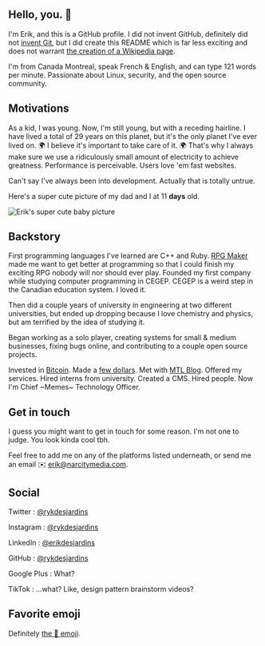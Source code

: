 Hello, you. :wave:
-----

I'm Erik, and this is a GitHub profile. I did not invent GitHub, definitely did not [invent Git](https://en.wikipedia.org/wiki/Linus_Torvalds), but I did create this README which is far less exciting and does not warrant [the creation of a Wikipedia page](https://en.wikipedia.org/wiki/Erik_Desjardins). 

I'm from Canada Montreal, speak French & English, and can type 121 words per minute. Passionate about Linux, security, and the open source community.

## Motivations
As a kid, I was young. Now, I'm still young, but with a receding hairline. I have lived a total of 29 years on this planet, but it's the only planet I've ever lived on. 🌍 I believe it's important to take care of it. 🌍 That's why I always make sure we use a ridiculously small amount of electricity to achieve greatness. Performance is perceivable. Users love 'em fast websites.

Can't say I've always been into development. Actually that is totally untrue. 

Here's a super cute picture of my dad and I at 11 **days** old. 

![Erik's super cute baby picture](https://static.erikdesjardins.me/github/intro_img1_small.jpg) 

## Backstory
First programming languages I've learned are C++ and Ruby. [RPG Maker](https://www.rpgmakerweb.com/) made me want to get better at programming so that I could finish my exciting RPG nobody will nor should ever play. Founded my first company while studying computer programming in CEGEP. CEGEP is a weird step in the Canadian education system. I loved it.

Then did a couple years of university in engineering at two different universities, but ended up dropping because I love chemistry and physics, but am terrified by the idea of studying it. 

Began working as a solo player, creating systems for small & medium businesses, fixing bugs online, and contributing to a couple open source projects. 

Invested in [Bitcoin](https://bitcoin.org/fr/). Made a [few dollars](https://www.coindesk.com/price/bitcoin). Met with [MTL Blog](https://www.mtlblog.com/). Offered my services. Hired interns from university. Created a CMS. Hired people. Now I'm Chief ~Memes~ Technology Officer.

## Get in touch
I guess you might want to get in touch for some reason. I'm not one to judge. You look kinda cool tbh.

Feel free to add me on any of the platforms listed underneath, or send me an email ✉️ erik@narcitymedia.com.

## Social

Twitter : [@rykdesjardins](https://twitter.com/rykdesjardins)

Instagram : [@rykdesjardins](https://instagram.com/rykdesjardins)

LinkedIn : [@erikdesjardins](https://www.linkedin.com/in/erikdesjardins/)

GitHub : [@rykdesjardins](https://github.com/rykdesjardins)

Google Plus : What?

TikTok : ...what? Like, design pattern brainstorm videos?

## Favorite emoji
Definitely [the 🍞 emoji](https://www.youtube.com/watch?v=UkRoCE8J0Mc). 
